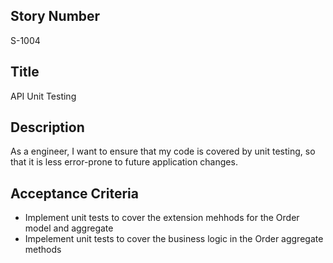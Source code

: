 ## Story Number
S-1004
 
## Title
API Unit Testing
  
## Description
As a engineer, I want to ensure that my code is covered by unit testing, so that it is less error-prone to future
application changes. 
  
 ## Acceptance Criteria
+ Implement unit tests to cover the extension mehhods for the Order model and aggregate
+ Impelement unit tests to cover the business logic in the Order aggregate methods
